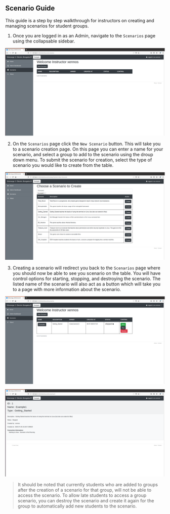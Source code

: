 ## Scenario Guide

This guide is a step by step walkthrough for instructors on creating and managing scenarios for student groups.


1. Once you are logged in as an Admin, navigate to the `Scenarios` page using the collapsable sidebar.

![Scenarios Table](/assets/inst/scenarios/emptyScenarios.png)



2. On the `Scenarios` page click the `New Scenario` button. This will take you to a scenario creation page. On this page you can enter a name for your scenario, and select a group to add to the scenario using the droup down menu. To submit the scenario for creation, select the type of scenario you would like to create from the table.

![Scenario Creation Page](/assets/inst/scenarios/scenarioMaker.png)


3. Creating a scenario will redirect you back to the `Scenarios` page where you should now be able to see you scenario on the table. You will have control options for starting, stopping, and destroying the scenario. The listed name of the scenario will also act as a button which will take you to a page with more information about the scenario.

![Scenario Table w/ scenario](/assets/inst/scenarios/scenarioTable.png)



![Scenario Info Page](/assets/inst/scenarios/scenarioInfo.png)



> It should be noted that currently students who are added to groups after the creation of a scenario for that group, will not be able to access the scenario. To allow late students to access a group scenario, you can destroy the scenario and create it again for the group to automatically add new students to the scenario.